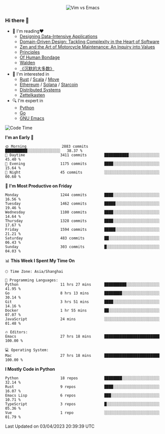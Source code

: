 <p align="center">
    <img src="https://gist.githubusercontent.com/coldnight/e696baffb094e71c96cb302118878eae/raw/40ea5053a6f66cc65f90f437e4173497da225958/banner.gif" alt="Vim vs Emacs" />
</p>

### Hi there 👋

- 📖 I'm reading❤️
    + [Designing Data-Intensive Applications](https://www.oreilly.com/library/view/designing-data-intensive-applications/9781491903063/)
    + [Domain-Driven Design: Tackling Complexity in the Heart of Software](https://www.dddcommunity.org/book/evans_2003/)
    + [Zen and the Art of Motorcycle Maintenance: An Inquiry into Values](https://en.wikipedia.org/wiki/Zen_and_the_Art_of_Motorcycle_Maintenance)
    + [Principles](https://www.principles.com/)
    + [Of Human Bondage](https://en.wikipedia.org/wiki/Of_Human_Bondage)
    + [Walden](https://en.wikipedia.org/wiki/Walden)
    + [《沉默的大多数》](https://en.wikipedia.org/wiki/Silent_majority)
- 🌱 I'm interested in
    + [Rust](https://www.rust-lang.org/) / [Scala](https://www.scala-lang.org/) / [Move](https://github.com/move-language/move/)
    + [Ethereum](https://ethereum.org/en/) / [Solana](https://solana.com/) / [Starcoin](https://github.com/starcoinorg/starcoin)
	+ [Distributed Systems](https://www.linuxzen.com/notes/topics/20200320174417_%E5%88%86%E5%B8%83%E5%BC%8F/)
	+ [Zettelkasten](https://www.linuxzen.com/notes/notes/20220120080920-slip_box/)
- 🔍 I'm expert in
    + [Python](https://www.python.org/)
    + [Go](https://go.dev/)
    + [GNU Emacs](https://www.gnu.org/software/emacs/)

<!--START_SECTION:waka-->
![Code Time](http://img.shields.io/badge/Code%20Time-2%2C012%20hrs%2020%20mins-blue)

**I'm an Early 🐤** 

```text
🌞 Morning                2883 commits        ██████████░░░░░░░░░░░░░░░   38.37 % 
🌆 Daytime                3411 commits        ███████████░░░░░░░░░░░░░░   45.40 % 
🌃 Evening                1175 commits        ████░░░░░░░░░░░░░░░░░░░░░   15.64 % 
🌙 Night                  45 commits          ░░░░░░░░░░░░░░░░░░░░░░░░░   00.60 % 
```
📅 **I'm Most Productive on Friday** 

```text
Monday                   1244 commits        ████░░░░░░░░░░░░░░░░░░░░░   16.56 % 
Tuesday                  1462 commits        █████░░░░░░░░░░░░░░░░░░░░   19.46 % 
Wednesday                1100 commits        ████░░░░░░░░░░░░░░░░░░░░░   14.64 % 
Thursday                 1328 commits        ████░░░░░░░░░░░░░░░░░░░░░   17.67 % 
Friday                   1594 commits        █████░░░░░░░░░░░░░░░░░░░░   21.21 % 
Saturday                 483 commits         ██░░░░░░░░░░░░░░░░░░░░░░░   06.43 % 
Sunday                   303 commits         █░░░░░░░░░░░░░░░░░░░░░░░░   04.03 % 
```


📊 **This Week I Spent My Time On** 

```text
🕑︎ Time Zone: Asia/Shanghai

💬 Programming Languages: 
Python                   11 hrs 27 mins      ██████████░░░░░░░░░░░░░░░   41.95 % 
Go                       8 hrs 13 mins       ████████░░░░░░░░░░░░░░░░░   30.14 % 
Git                      3 hrs 51 mins       ████░░░░░░░░░░░░░░░░░░░░░   14.16 % 
Docker                   1 hr 55 mins        ██░░░░░░░░░░░░░░░░░░░░░░░   07.07 % 
JavaScript               24 mins             ░░░░░░░░░░░░░░░░░░░░░░░░░   01.48 % 

🔥 Editors: 
Emacs                    27 hrs 18 mins      █████████████████████████   100.00 % 

💻 Operating System: 
Mac                      27 hrs 18 mins      █████████████████████████   100.00 % 
```

**I Mostly Code in Python** 

```text
Python                   18 repos            ████████░░░░░░░░░░░░░░░░░   32.14 % 
Rust                     9 repos             ████░░░░░░░░░░░░░░░░░░░░░   16.07 % 
Emacs Lisp               6 repos             ███░░░░░░░░░░░░░░░░░░░░░░   10.71 % 
TypeScript               3 repos             █░░░░░░░░░░░░░░░░░░░░░░░░   05.36 % 
Vue                      1 repo              ░░░░░░░░░░░░░░░░░░░░░░░░░   01.79 % 
```




 Last Updated on 03/04/2023 20:39:39 UTC
<!--END_SECTION:waka-->
